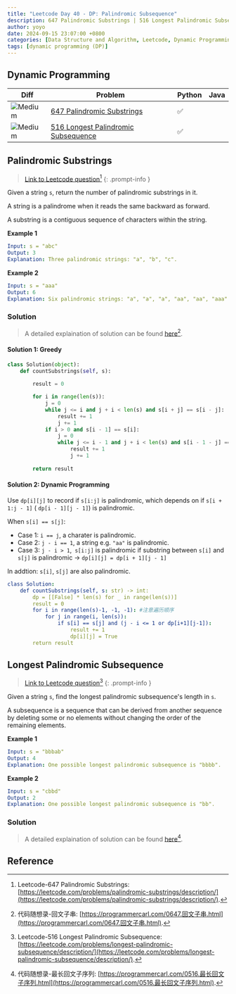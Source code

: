 ```yaml
---
title: "Leetcode Day 40 - DP: Palindromic Subsequence"
description: 647 Palindromic Substrings | 516 Longest Palindromic Subsequence
author: yoyo
date: 2024-09-15 23:07:00 +0800
categories: [Data Structure and Algorithm, Leetcode, Dynamic Programming]
tags: [dynamic programming (DP)]
---
```


## Dynamic Programming

| Diff                                                                                                | Problem                                                                                 | Python | Java  |
|-----------------------------------------------------------------------------------------------------|-----------------------------------------------------------------------------------------|--------|-------|
| ![Medium](https://img.shields.io/badge/Medium-yellow)                                               | [647 Palindromic Substrings](#palindromic-substrings)                                   |✅      |       |
| ![Medium](https://img.shields.io/badge/Medium-yellow)                                               | [516 Longest Palindromic Subsequence](#longest-palindromic-subsequence)              |✅      |       |

## Palindromic Substrings

> [Link to Leetcode question](https://leetcode.com/problems/palindromic-substrings/description/)[^ps]
{: .prompt-info }


Given a string `s`, return the number of palindromic substrings in it.

A string is a palindrome when it reads the same backward as forward.

A substring is a contiguous sequence of characters within the string.

**Example 1**

```yml
Input: s = "abc"
Output: 3
Explanation: Three palindromic strings: "a", "b", "c".
```

**Example 2**

```yml
Input: s = "aaa"
Output: 6
Explanation: Six palindromic strings: "a", "a", "a", "aa", "aa", "aaa".
```

### Solution

> A detailed explaination of solution can be found [here](https://programmercarl.com/0647.回文子串.html)[^psSolution].

#### Solution 1: Greedy

```python
class Solution(object):
    def countSubstrings(self, s):
        
        result = 0

        for i in range(len(s)):
            j = 0
            while j <= i and j + i < len(s) and s[i + j] == s[i - j]:
                result += 1
                j += 1
            if i > 0 and s[i - 1] == s[i]:
                j = 0
                while j <= i - 1 and j + i < len(s) and s[i - 1 - j] == s[i + j]:
                    result += 1
                    j += 1
        
        return result
```

#### Solution 2: Dynamic Programming

Use `dp[i][j]` to record if `s[i:j]` is palindromic, which depends on if `s[i + 1:j - 1]` ( `dp[i - 1][j - 1]`) is palindromic.

When `s[i] == s[j]`:
- Case 1: `i == j`, a charater is palindromic.
- Case 2: `j - i == 1`, a string e.g. `"aa"` is palindromic.
- Case 3: `j - i > 1`,` s[i:j]` is palindromic if substring between `s[i]` and `s[j]` is palindromic -> `dp[i][j] = dp[i + 1][j - 1]`

In addtion: `s[i]`, `s[j]` are also palindromic.

```yml
class Solution:
    def countSubstrings(self, s: str) -> int:
        dp = [[False] * len(s) for _ in range(len(s))]
        result = 0
        for i in range(len(s)-1, -1, -1): #注意遍历顺序
            for j in range(i, len(s)):
                if s[i] == s[j] and (j - i <= 1 or dp[i+1][j-1]): 
                    result += 1
                    dp[i][j] = True
        return result
```


## Longest Palindromic Subsequence

> [Link to Leetcode question](https://leetcode.com/problems/longest-palindromic-subsequence/description/)[^lps]
{: .prompt-info }

Given a string `s`, find the longest palindromic subsequence's length in `s`.

A subsequence is a sequence that can be derived from another sequence by deleting some or no elements without changing the order of the remaining elements.

**Example 1**

```yml
Input: s = "bbbab"
Output: 4
Explanation: One possible longest palindromic subsequence is "bbbb".
```

**Example 2**

```yml
Input: s = "cbbd"
Output: 2
Explanation: One possible longest palindromic subsequence is "bb".
```

### Solution

> A detailed explaination of solution can be found [here](https://programmercarl.com/0516.最长回文子序列.html)[^lpsSolution].





## Reference

[^ps]:Leetcode-647 Palindromic Substrings: [https://leetcode.com/problems/palindromic-substrings/description/](https://leetcode.com/problems/palindromic-substrings/description/).
[^psSolution]:代码随想录-回文子串: [https://programmercarl.com/0647.回文子串.html](https://programmercarl.com/0647.回文子串.html).
[^lps]:Leetcode-516 Longest Palindromic Subsequence: [https://leetcode.com/problems/longest-palindromic-subsequence/description/](https://leetcode.com/problems/longest-palindromic-subsequence/description/).
[^lpsSolution]:代码随想录-最长回文子序列: [https://programmercarl.com/0516.最长回文子序列.html](https://programmercarl.com/0516.最长回文子序列.html).

